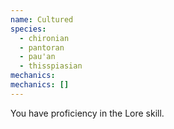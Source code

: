 ```yaml
---
name: Cultured
species:
  - chironian
  - pantoran
  - pau'an
  - thisspiasian
mechanics:
mechanics: []
---
```

You have proficiency in the Lore skill.
